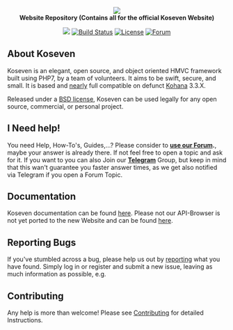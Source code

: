 <p align="center">
  <a href="https://koseven.ga" target="_blank">
    <img src="https://i.imgur.com/2CeT8JL.png" />
  </a>
  <br />
  <b>Website Repository (Contains all for the official Koseven Website)</b>
</p>
<p align="center">
  <a href="https://github.com/koseven/koseven/archive/master.zip" target="_blank"><img src="https://img.shields.io/badge/download-latest--stable-blue.svg"></a>
  <a href="https://travis-ci.org/koseven/koseven" target="_blank"><img src="https://travis-ci.org/koseven/koseven.svg" alt="Build Status"></a>
  <a href="https://github.com/koseven/koseven/blob/master/LICENSE.md" target="_blank"><img src="https://poser.pugx.org/koseven/koseven/license.svg" alt="License"></a>
  <a href="https://koseven.discourse.group/" target="_blank"><img src="https://img.shields.io/badge/Discourse-Join%20Forum-ff9c08.svg?logo=discourse" alt="Forum"></a>
</p>

## About Koseven

Koseven is an elegant, open source, and object oriented HMVC framework built using PHP7, by a team of volunteers. 
It aims to be swift, secure, and small. It is based and [nearly](https://koseven.discourse.group/t/upgrading-kohana-to-koseven/15) 
full compatible on defunct [Kohana](http://kohanaframework.org/) 3.3.X.

Released under a [BSD license](LICENSE.md), Koseven can be used legally for any open source, commercial, or personal project.

## I Need help!

You need Help, How-To's, Guides,...?
Please consider to **[use our Forum](https://koseven.discourse.group/).**, maybe your answer is already there. If not feel free to open a topic and ask for it. If you want to you can also Join our **[Telegram](https://telegram.me/koseven)** Group, but keep in mind that this wan't guarantee you faster answer times, as we get also notified via Telegram if you open a Forum Topic.

## Documentation

Koseven documentation can be found [here](https://koseven.ga/documentation). Please not our API-Browser is not yet ported
to the new Website and can be found [here](https://docs.koseven.ga/guide-api).

## Reporting Bugs
If you've stumbled across a bug, please help us out by [reporting](https://github.com/koseven/koseven.ga/issues/new) 
what you have found. Simply log in or register and submit a new issue, leaving as much information as possible, e.g.

## Contributing

Any help is more than welcome! Please see [Contributing](CONTRIBUTING.md) for detailed Instructions.
